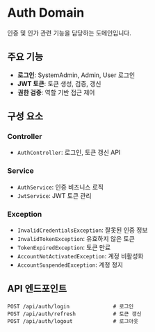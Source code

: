 # Auth Domain

인증 및 인가 관련 기능을 담당하는 도메인입니다.

## 주요 기능

- **로그인**: SystemAdmin, Admin, User 로그인
- **JWT 토큰**: 토큰 생성, 검증, 갱신
- **권한 검증**: 역할 기반 접근 제어

## 구성 요소

### Controller
- `AuthController`: 로그인, 토큰 갱신 API

### Service
- `AuthService`: 인증 비즈니스 로직
- `JwtService`: JWT 토큰 관리

### Exception
- `InvalidCredentialsException`: 잘못된 인증 정보
- `InvalidTokenException`: 유효하지 않은 토큰
- `TokenExpiredException`: 토큰 만료
- `AccountNotActivatedException`: 계정 비활성화
- `AccountSuspendedException`: 계정 정지

## API 엔드포인트

```
POST /api/auth/login              # 로그인
POST /api/auth/refresh            # 토큰 갱신
POST /api/auth/logout             # 로그아웃
```